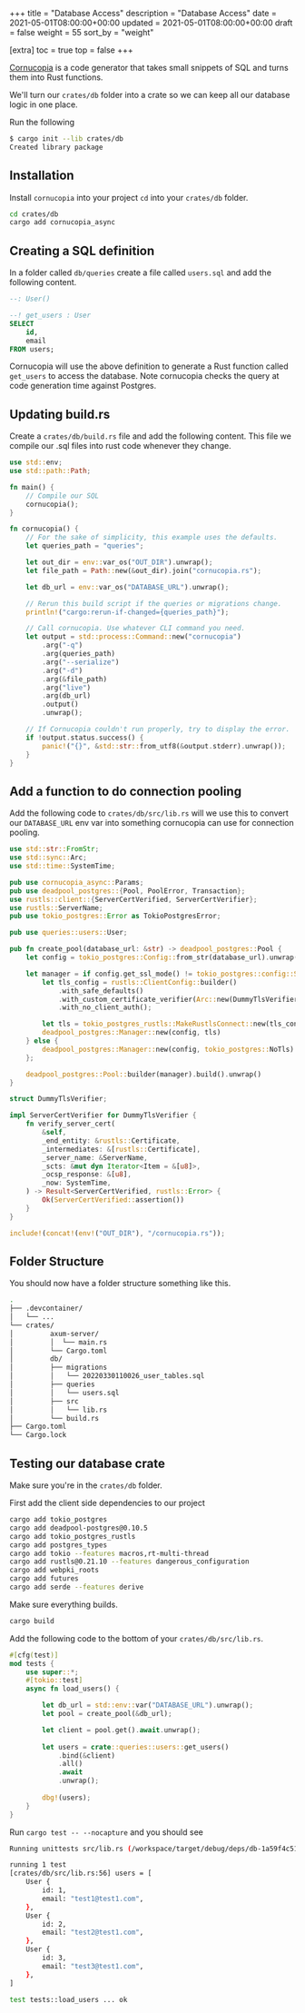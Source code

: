 +++
title = "Database Access"
description = "Database Access"
date = 2021-05-01T08:00:00+00:00
updated = 2021-05-01T08:00:00+00:00
draft = false
weight = 55
sort_by = "weight"


[extra]
toc = true
top = false
+++

[Cornucopia](https://github.com/cornucopia-rs/cornucopia) is a code generator that takes small snippets of SQL and turns them into Rust functions.

We'll turn our `crates/db` folder into a crate so we can keep all our database logic in one place.

Run the following

```sh
$ cargo init --lib crates/db
Created library package
```

## Installation

Install `cornucopia` into your project `cd` into your `crates/db` folder.

```sh
cd crates/db
cargo add cornucopia_async
```

## Creating a SQL definition

In a folder called `db/queries` create a file called `users.sql` and add the following content.

```sql
--: User()

--! get_users : User
SELECT 
    id, 
    email
FROM users;
```

Cornucopia will use the above definition to generate a Rust function called `get_users` to access the database. Note cornucopia checks the query at code generation time against Postgres.

## Updating build.rs

Create a `crates/db/build.rs` file and add the following content. This file we compile our .sql files into rust code whenever they change.

```rust
use std::env;
use std::path::Path;

fn main() {
    // Compile our SQL
    cornucopia();
}

fn cornucopia() {
    // For the sake of simplicity, this example uses the defaults.
    let queries_path = "queries";

    let out_dir = env::var_os("OUT_DIR").unwrap();
    let file_path = Path::new(&out_dir).join("cornucopia.rs");

    let db_url = env::var_os("DATABASE_URL").unwrap();

    // Rerun this build script if the queries or migrations change.
    println!("cargo:rerun-if-changed={queries_path}");

    // Call cornucopia. Use whatever CLI command you need.
    let output = std::process::Command::new("cornucopia")
        .arg("-q")
        .arg(queries_path)
        .arg("--serialize")
        .arg("-d")
        .arg(&file_path)
        .arg("live")
        .arg(db_url)
        .output()
        .unwrap();

    // If Cornucopia couldn't run properly, try to display the error.
    if !output.status.success() {
        panic!("{}", &std::str::from_utf8(&output.stderr).unwrap());
    }
}
```

## Add a function to do connection pooling

Add the following code to `crates/db/src/lib.rs` will we use this to convert our `DATABASE_URL` env var into something cornucopia can use for connection pooling.

```rust
use std::str::FromStr;
use std::sync::Arc;
use std::time::SystemTime;

pub use cornucopia_async::Params;
pub use deadpool_postgres::{Pool, PoolError, Transaction};
use rustls::client::{ServerCertVerified, ServerCertVerifier};
use rustls::ServerName;
pub use tokio_postgres::Error as TokioPostgresError;

pub use queries::users::User;

pub fn create_pool(database_url: &str) -> deadpool_postgres::Pool {
    let config = tokio_postgres::Config::from_str(database_url).unwrap();

    let manager = if config.get_ssl_mode() != tokio_postgres::config::SslMode::Disable {
        let tls_config = rustls::ClientConfig::builder()
            .with_safe_defaults()
            .with_custom_certificate_verifier(Arc::new(DummyTlsVerifier))
            .with_no_client_auth();

        let tls = tokio_postgres_rustls::MakeRustlsConnect::new(tls_config);
        deadpool_postgres::Manager::new(config, tls)
    } else {
        deadpool_postgres::Manager::new(config, tokio_postgres::NoTls)
    };

    deadpool_postgres::Pool::builder(manager).build().unwrap()
}

struct DummyTlsVerifier;

impl ServerCertVerifier for DummyTlsVerifier {
    fn verify_server_cert(
        &self,
        _end_entity: &rustls::Certificate,
        _intermediates: &[rustls::Certificate],
        _server_name: &ServerName,
        _scts: &mut dyn Iterator<Item = &[u8]>,
        _ocsp_response: &[u8],
        _now: SystemTime,
    ) -> Result<ServerCertVerified, rustls::Error> {
        Ok(ServerCertVerified::assertion())
    }
}

include!(concat!(env!("OUT_DIR"), "/cornucopia.rs"));
```

## Folder Structure

You should now have a folder structure something like this.

```sh
.
├── .devcontainer/
│   └── ...
└── crates/
│         axum-server/
│         │  └── main.rs
│         └── Cargo.toml
│         db/
│         ├── migrations
│         │   └── 20220330110026_user_tables.sql
│         ├── queries
│         │   └── users.sql
│         ├── src
│         │   └── lib.rs
│         └── build.rs
├── Cargo.toml
└── Cargo.lock
```

## Testing our database crate

Make sure you're in the `crates/db` folder.

First add the client side dependencies to our project

```sh
cargo add tokio_postgres
cargo add deadpool-postgres@0.10.5
cargo add tokio_postgres_rustls
cargo add postgres_types
cargo add tokio --features macros,rt-multi-thread
cargo add rustls@0.21.10 --features dangerous_configuration
cargo add webpki_roots
cargo add futures
cargo add serde --features derive
```

Make sure everything builds.

```sh
cargo build
```

Add the following code to the bottom of your `crates/db/src/lib.rs`.

```rust
#[cfg(test)]
mod tests {
    use super::*;
    #[tokio::test]
    async fn load_users() {

        let db_url = std::env::var("DATABASE_URL").unwrap();
        let pool = create_pool(&db_url);

        let client = pool.get().await.unwrap();
    
        let users = crate::queries::users::get_users()
            .bind(&client)
            .all()
            .await
            .unwrap();
    
        dbg!(users);
    }
}
```

Run `cargo test -- --nocapture` and you should see

```sh
Running unittests src/lib.rs (/workspace/target/debug/deps/db-1a59f4c51c8578ce)

running 1 test
[crates/db/src/lib.rs:56] users = [
    User {
        id: 1,
        email: "test1@test1.com",
    },
    User {
        id: 2,
        email: "test2@test1.com",
    },
    User {
        id: 3,
        email: "test3@test1.com",
    },
]

test tests::load_users ... ok
```
